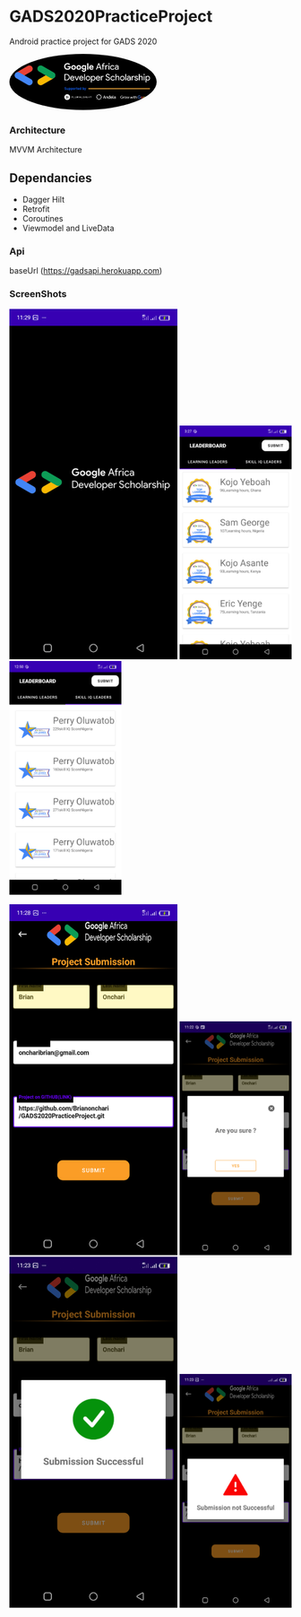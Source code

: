 # GADS2020PracticeProject

Android practice project for GADS 2020

<img src="./imageassets/image.png" height="100px" width="auto" style="border-radius:50%;"/>


### Architecture
 MVVM Architecture


## Dependancies
- Dagger Hilt
- Retrofit
- Coroutines
- Viewmodel and LiveData


### Api
 baseUrl (https://gadsapi.herokuapp.com)
 
 ### ScreenShots
 <img src="./imageassets/splash.png" width="300"/>
 <img src="./imageassets/learningleaders.png" width="200"/> <img src="./imageassets/iqleaders.png" width="200"/> 
 
  <img src="./imageassets/submitscreen.png" width="300"/> <img src="./imageassets/confirmdialog.png" width="200"/> 
  <img src="./imageassets/successdialog.png" width="300"/> <img src="./imageassets/fail_dialog.png" width="200"/> 
 
 
 
